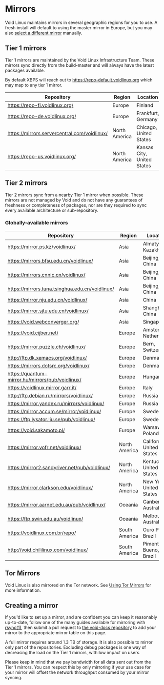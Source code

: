 # Mirrors

Void Linux maintains mirrors in several geographic regions for you to use. A
fresh install will default to using the master mirror in Europe, but you may
also [select a different mirror](./changing.md) manually.

## Tier 1 mirrors

Tier 1 mirrors are maintained by the Void Linux Infrastructure Team. These
mirrors sync directly from the build-master and will always have the latest
packages available.

By default XBPS will reach out to <https://repo-default.voidlinux.org> which may
map to any tier 1 mirror.

| Repository                                     | Region        | Location                   |
|------------------------------------------------|---------------|----------------------------|
| <https://repo-fi.voidlinux.org/>               | Europe        | Finland                    |
| <https://repo-de.voidlinux.org/>               | Europe        | Frankfurt, Germany         |
| <https://mirrors.servercentral.com/voidlinux/> | North America | Chicago, United States     |
| <https://repo-us.voidlinux.org/>               | North America | Kansas City, United States |

## Tier 2 mirrors

Tier 2 mirrors sync from a nearby Tier 1 mirror when possible. These mirrors are
not managed by Void and do not have any guarantees of freshness or completeness
of packages, nor are they required to sync every available architecture or
sub-repository.

### Globally-available mirrors

| Repository                                         | Region        | Location                  |
|----------------------------------------------------|---------------|---------------------------|
| <https://mirror.ps.kz/voidlinux/>                  | Asia          | Almaty, Kazakhstan        |
| <https://mirrors.bfsu.edu.cn/voidlinux/>           | Asia          | Beijing, China            |
| <https://mirrors.cnnic.cn/voidlinux/>              | Asia          | Beijing, China            |
| <https://mirrors.tuna.tsinghua.edu.cn/voidlinux/>  | Asia          | Beijing, China            |
| <https://mirror.nju.edu.cn/voidlinux/>             | Asia          | China                     |
| <https://mirror.sjtu.edu.cn/voidlinux/>            | Asia          | Shanghai, China           |
| <https://void.webconverger.org/>                   | Asia          | Singapore                 |
| <https://void.cijber.net/>                         | Europe        | Amsterdam, Netherlands    |
| <https://mirror.puzzle.ch/voidlinux/>              | Europe        | Bern, Switzerland         |
| <http://ftp.dk.xemacs.org/voidlinux/>              | Europe        | Denmark                   |
| <https://mirrors.dotsrc.org/voidlinux/>            | Europe        | Denmark                   |
| <https://quantum-mirror.hu/mirrors/pub/voidlinux/> | Europe        | Hungary                   |
| <https://voidlinux.mirror.garr.it/>                | Europe        | Italy                     |
| <http://ftp.debian.ru/mirrors/voidlinux/>          | Europe        | Russia                    |
| <https://mirror.yandex.ru/mirrors/voidlinux/>      | Europe        | Russia                    |
| <https://mirror.accum.se/mirror/voidlinux/>        | Europe        | Sweden                    |
| <https://ftp.lysator.liu.se/pub/voidlinux/>        | Europe        | Sweden                    |
| <https://void.sakamoto.pl/>                        | Europe        | Warsaw, Poland            |
| <https://mirror.vofr.net/voidlinux/>               | North America | California, United States |
| <https://mirror2.sandyriver.net/pub/voidlinux/>    | North America | Kentucky, United States   |
| <https://mirror.clarkson.edu/voidlinux/>           | North America | New York, United States   |
| <https://mirror.aarnet.edu.au/pub/voidlinux/>      | Oceania       | Canberra, Australia       |
| <https://ftp.swin.edu.au/voidlinux/>               | Oceania       | Melbourne, Australia      |
| <https://voidlinux.com.br/repo/>                   | South America | Ouro Preto, Brazil        |
| <http://void.chililinux.com/voidlinux/>            | South America | Pimenta Bueno, Brazil     |

## Tor Mirrors

Void Linux is also mirrored on the Tor network. See [Using Tor
Mirrors](./tor.md) for more information.

## Creating a mirror

If you'd like to set up a mirror, and are confident you can keep it reasonably
up-to-date, follow one of the many guides available for mirroring with
[rsync(1)](https://man.voidlinux.org/rsync.1), then submit a pull request to
[the void-docs repository](https://github.com/void-linux/void-docs) to add your
mirror to the appropriate mirror table on this page.

A full mirror requires around 1.3 TB of storage. It is also possible to mirror
only part of the repositories. Excluding debug packages is one way of decreasing
the load on the Tier 1 mirrors, with low impact on users.

Please keep in mind that we pay bandwidth for all data sent out from the Tier 1
mirrors. You can respect this by only mirroring if your use case for your mirror
will offset the network throughput consumed by your mirror syncing.

